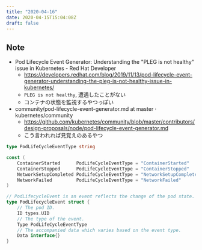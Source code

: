 ```yaml
---
title: "2020-04-16"
date: 2020-04-15T15:04:08Z
draft: false
---
```


## Note

* Pod Lifecycle Event Generator: Understanding the "PLEG is not healthy" issue in Kubernetes - Red Hat Developer
  * https://developers.redhat.com/blog/2019/11/13/pod-lifecycle-event-generator-understanding-the-pleg-is-not-healthy-issue-in-kubernetes/
  * `PLEG is not healthy`, 遭遇したことがない
  * コンテナの状態を監視するやつっぽい
* community/pod-lifecycle-event-generator.md at master · kubernetes/community
  * https://github.com/kubernetes/community/blob/master/contributors/design-proposals/node/pod-lifecycle-event-generator.md
  * こう言われれば見覚えのあるやつ

```go
type PodLifeCycleEventType string

const (
    ContainerStarted      PodLifeCycleEventType = "ContainerStarted"
    ContainerStopped      PodLifeCycleEventType = "ContainerStopped"
    NetworkSetupCompleted PodLifeCycleEventType = "NetworkSetupCompleted"
    NetworkFailed         PodLifeCycleEventType = "NetworkFailed"
)

// PodLifecycleEvent is an event reflects the change of the pod state.
type PodLifecycleEvent struct {
    // The pod ID.
    ID types.UID
    // The type of the event.
    Type PodLifeCycleEventType
    // The accompanied data which varies based on the event type.
    Data interface{}
}
```
